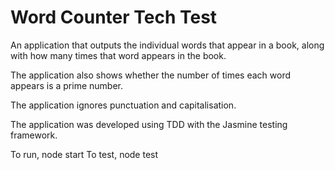 # Word Counter Tech Test

An application that outputs the individual words that appear in a book, along with how many times that word appears in the book.

The application also shows whether the number of times each word appears is a prime number.

The application ignores punctuation and capitalisation.

The application was developed using TDD with the Jasmine testing framework.

To run, node start
To test, node test
